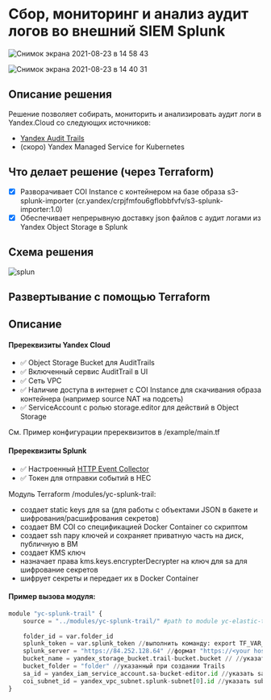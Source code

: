 # Сбор, мониторинг и анализ аудит логов во внешний SIEM Splunk

![Снимок экрана 2021-08-23 в 14 58 43](https://user-images.githubusercontent.com/85429798/130447006-c5a604b3-d1ed-4f47-b132-5e83f02494c8.png)

![Снимок экрана 2021-08-23 в 14 40 31](https://user-images.githubusercontent.com/85429798/130446967-926e892c-0dcb-4a97-93bc-92fe67b078dd.png)


## Описание решения
Решение позволяет собирать, мониторить и анализировать аудит логи в Yandex.Cloud со следующих источников:
- [Yandex Audit Trails](https://cloud.yandex.ru/docs/audit-trails/)
- (скоро) Yandex Managed Service for Kubernetes 

## Что делает решение (через Terraform)
- [x] Разворачивает COI Instance с контейнером на базе образа s3-splunk-importer (cr.yandex/crpjfmfou6gflobbfvfv/s3-splunk-importer:1.0)
- [x] Обеспечивает непрерывную доставку json файлов с аудит логами из Yandex Object Storage в Splunk

## Схема решения
![splun](https://user-images.githubusercontent.com/85429798/130447027-efdd1ee7-0c1b-46fb-b0f2-36577bb5e6a4.png)



## Развертывание с помощью Terraform

## Описание 

#### Пререквизиты Yandex Cloud
- :white_check_mark: Object Storage Bucket для AuditTrails
- :white_check_mark: Включенный сервис AuditTrail в UI
- :white_check_mark: Сеть VPC
- :white_check_mark: Наличие доступа в интернет с COI Instance для скачивания образа контейнера (например source NAT на подсеть)
- :white_check_mark: ServiceAccount с ролью storage.editor для действий в Object Storage

См. Пример конфигурации пререквизитов в /example/main.tf

#### Пререквизиты Splunk
- :white_check_mark: Настроенный [HTTP Event Collector](https://docs.splunk.com/Documentation/SplunkCloud/8.2.2105/Data/UsetheHTTPEventCollector#Configure_HTTP_Event_Collector_on_Splunk_Enterprise)
- :white_check_mark: Токен для отправки событий в HEC


Модуль Terraform /modules/yc-splunk-trail:

- создает static keys для sa (для работы с объектами JSON в бакете и шифрования/расшифрования секретов)
- создает ВМ COI со спецификацией Docker Container со скриптом
- создает ssh пару ключей и сохраняет приватную часть на диск, публичную в ВМ
- создает KMS ключ
- назначает права kms.keys.encrypterDecrypter на ключ для sa для шифрование секретов
- шифрует секреты и передает их в Docker Container


#### Пример вызова модуля:
```Python
module "yc-splunk-trail" {
    source = "../modules/yc-splunk-trail/" #path to module yc-elastic-trail
    
    folder_id = var.folder_id
    splunk_token = var.splunk_token //выполнить команду: export TF_VAR_splunk_token=<SPLUNK TOKEB> (заменить SPLUNK TOKEN на ваше значение)
    splunk_server = "https://84.252.128.64" //формат "https://<your hostname or address>"
    bucket_name = yandex_storage_bucket.trail-bucket.bucket // //указать имя bucket с trails если вызов не из example
    bucket_folder = "folder" //указанный при создании Trails
    sa_id = yandex_iam_service_account.sa-bucket-editor.id //указать sa с правами  bucket_editor  если вызов не из example
    coi_subnet_id = yandex_vpc_subnet.splunk-subnet[0].id //указать subnet_id если вызов не из example
}

```
